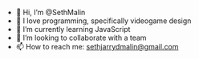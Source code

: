 - 👋 Hi, I’m @SethMalin
- 👀 I love programming, specifically videogame design
- 🌱 I’m currently learning JavaScript
- 💞️ I’m looking to collaborate with a team
- 📫 How to reach me: sethjarrydmalin@gmail.com

<!---
SethMalin/SethMalin is a ✨ special ✨ repository because its `README.md` (this file) appears on your GitHub profile.
You can click the Preview link to take a look at your changes.
--->
